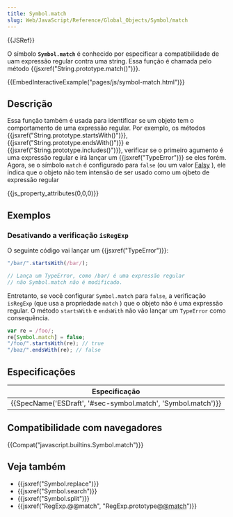 ```yaml
---
title: Symbol.match
slug: Web/JavaScript/Reference/Global_Objects/Symbol/match
---
```


{{JSRef}}

O símbolo **`Symbol.match`** é conhecido por especificar a compatibilidade de uam expressão regular contra uma string. Essa função é chamada pelo método {{jsxref("String.prototype.match()")}}.

{{EmbedInteractiveExample("pages/js/symbol-match.html")}}

## Descrição

Essa função também é usada para identificar se um objeto tem o comportamento de uma expressão regular. Por exemplo, os métodos {{jsxref("String.prototype.startsWith()")}}, {{jsxref("String.prototype.endsWith()")}} e {{jsxref("String.prototype.includes()")}}, verificar se o primeiro agumento é uma expressão regular e irá lançar um {{jsxref("TypeError")}} se eles forém. Agora, se o símbolo `match` é configurado para `false` (ou um valor [Falsy](/pt-BR/docs/Glossary/Falsy) ), ele indica que o objeto não tem intensão de ser usado como um ojbeto de expressão regular

{{js_property_attributes(0,0,0)}}

## Exemplos

### Desativando a verificação `isRegExp`

O seguinte código vai lançar um {{jsxref("TypeError")}}:

```js
"/bar/".startsWith(/bar/);

// Lança um TypeError, como /bar/ é uma expressão regular
// não Symbol.match não é modificado.
```

Entretanto, se você configurar `Symbol.match` para `false`, a verificação `isRegExp` (que usa a propriedade `match` ) que o objeto não é uma expressão regular. O método `startsWith` e `endsWith` não vão lançar um `TypeError` como consequência.

```js
var re = /foo/;
re[Symbol.match] = false;
"/foo/".startsWith(re); // true
"/baz/".endsWith(re); // false
```

## Especificações

| Especificação                                                |
| ------------------------------------------------------------ |
| {{SpecName('ESDraft', '#sec-symbol.match', 'Symbol.match')}} |

## Compatibilidade com navegadores

{{Compat("javascript.builtins.Symbol.match")}}

## Veja também

- {{jsxref("Symbol.replace")}}
- {{jsxref("Symbol.search")}}
- {{jsxref("Symbol.split")}}
- {{jsxref("RegExp.@@match", "RegExp.prototype[@@match]()")}}
